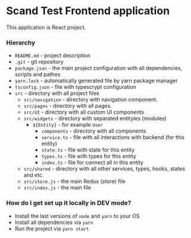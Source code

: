 # Scand Test Frontend application

This application is React project.

### Hierarchy

- `README.md` - project description
- `.git` - git repository
- `package.json` - the main project configuration with all dependencies, scripts and pathes
- `yarn.lock` - automatically generated file by yarn package manager
- `tsconfig.json` - file with typescrypt configuration
- `src` - directory with all project files
  - `src/navigation` - directory with navigation component.
  - `src/pages` - directory with all pages. 
  - `src/UI` - directory with all custom UI components
  - `src/widgets` - directory with separated entityies (modules)
    - `${Entity}` - for example `User`
      - `components` - directory with all components
      - `service.ts` - file with all interactions with backend (for this entity)
      - `state.ts` - file with state for this entity
      - `types.ts` - file with types for this entity
      - `index.ts` - file for connect all in this entity
  - `src/shared` - directory with all other services, types, hooks, states and etc.
  - `src/store.js` - the main Redux (store) file
  - `src/index.js` - the main file

### How do I get set up it locally in DEV mode?

- Install the last versions of `node` and `yarn` to your OS
- Install all dependencies via `yarn`
- Run the project via `yarn start`
